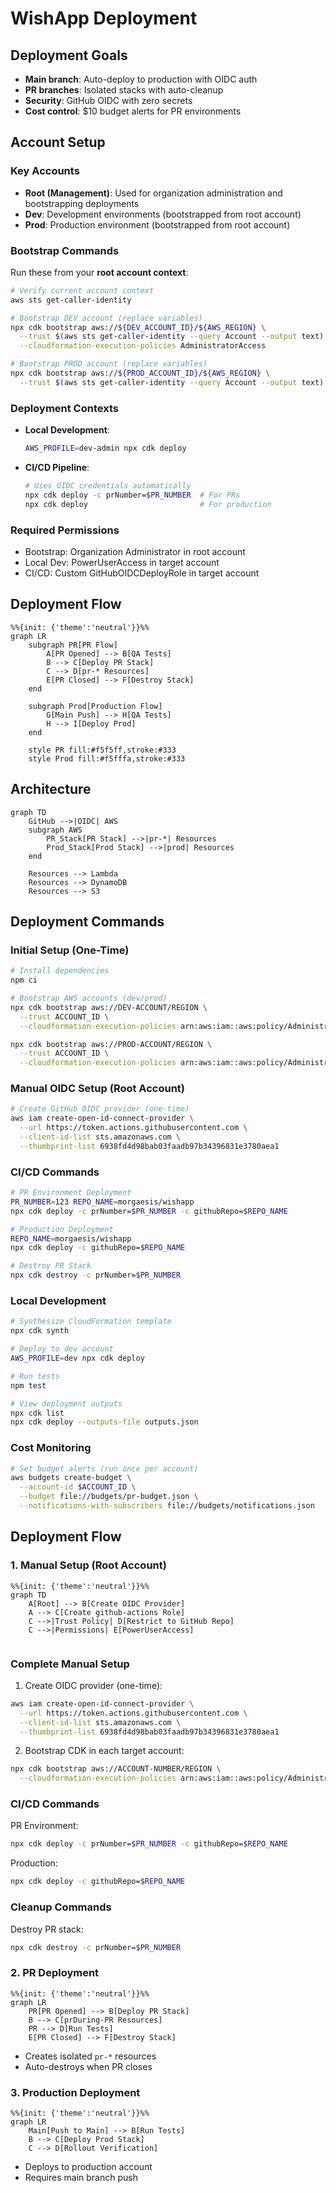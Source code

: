 # WishApp Deployment

## Deployment Goals
- **Main branch**: Auto-deploy to production with OIDC auth
- **PR branches**: Isolated stacks with auto-cleanup
- **Security**: GitHub OIDC with zero secrets
- **Cost control**: $10 budget alerts for PR environments

## Account Setup

### Key Accounts
- **Root (Management)**: Used for organization administration and bootstrapping deployments
- **Dev**: Development environments (bootstrapped from root account)
- **Prod**: Production environment (bootstrapped from root account)

### Bootstrap Commands
Run these from your **root account context**:
```bash
# Verify current account context
aws sts get-caller-identity

# Bootstrap DEV account (replace variables)
npx cdk bootstrap aws://${DEV_ACCOUNT_ID}/${AWS_REGION} \
  --trust $(aws sts get-caller-identity --query Account --output text) \
  --cloudformation-execution-policies AdministratorAccess

# Bootstrap PROD account (replace variables)
npx cdk bootstrap aws://${PROD_ACCOUNT_ID}/${AWS_REGION} \
  --trust $(aws sts get-caller-identity --query Account --output text)
```

### Deployment Contexts
- **Local Development**:
  ```bash
  AWS_PROFILE=dev-admin npx cdk deploy
  ```

- **CI/CD Pipeline**:
  ```bash
  # Uses OIDC credentials automatically
  npx cdk deploy -c prNumber=$PR_NUMBER  # For PRs
  npx cdk deploy                         # For production
  ```

### Required Permissions
- Bootstrap: Organization Administrator in root account
- Local Dev: PowerUserAccess in target account
- CI/CD: Custom GitHubOIDCDeployRole in target account

## Deployment Flow
```mermaid
%%{init: {'theme':'neutral'}}%%
graph LR
    subgraph PR[PR Flow]
        A[PR Opened] --> B[QA Tests]
        B --> C[Deploy PR Stack]
        C --> D[pr-* Resources]
        E[PR Closed] --> F[Destroy Stack]
    end
    
    subgraph Prod[Production Flow]
        G[Main Push] --> H[QA Tests]
        H --> I[Deploy Prod]
    end
    
    style PR fill:#f5f5ff,stroke:#333
    style Prod fill:#f5fffa,stroke:#333
```

## Architecture
```mermaid
graph TD
    GitHub -->|OIDC| AWS
    subgraph AWS
        PR_Stack[PR Stack] -->|pr-*| Resources
        Prod_Stack[Prod Stack] -->|prod| Resources
    end
    
    Resources --> Lambda
    Resources --> DynamoDB
    Resources --> S3
```

## Deployment Commands

### Initial Setup (One-Time)
```bash
# Install dependencies
npm ci

# Bootstrap AWS accounts (dev/prod)
npx cdk bootstrap aws://DEV-ACCOUNT/REGION \
  --trust ACCOUNT_ID \
  --cloudformation-execution-policies arn:aws:iam::aws:policy/AdministratorAccess

npx cdk bootstrap aws://PROD-ACCOUNT/REGION \
  --trust ACCOUNT_ID \
  --cloudformation-execution-policies arn:aws:iam::aws:policy/AdministratorAccess
```

### Manual OIDC Setup (Root Account)
```bash
# Create GitHub OIDC provider (one-time)
aws iam create-open-id-connect-provider \
  --url https://token.actions.githubusercontent.com \
  --client-id-list sts.amazonaws.com \
  --thumbprint-list 6938fd4d98bab03faadb97b34396831e3780aea1
```

### CI/CD Commands
```bash
# PR Environment Deployment
PR_NUMBER=123 REPO_NAME=morgaesis/wishapp
npx cdk deploy -c prNumber=$PR_NUMBER -c githubRepo=$REPO_NAME

# Production Deployment
REPO_NAME=morgaesis/wishapp
npx cdk deploy -c githubRepo=$REPO_NAME

# Destroy PR Stack
npx cdk destroy -c prNumber=$PR_NUMBER
```

### Local Development
```bash
# Synthesize CloudFormation template
npx cdk synth

# Deploy to dev account
AWS_PROFILE=dev npx cdk deploy

# Run tests
npm test

# View deployment outputs
npx cdk list
npx cdk deploy --outputs-file outputs.json
```

### Cost Monitoring
```bash
# Set budget alerts (run once per account)
aws budgets create-budget \
  --account-id $ACCOUNT_ID \
  --budget file://budgets/pr-budget.json \
  --notifications-with-subscribers file://budgets/notifications.json
```

## Deployment Flow

### 1. Manual Setup (Root Account)
```mermaid
%%{init: {'theme':'neutral'}}%%
graph TD
    A[Root] --> B[Create OIDC Provider]
    A --> C[Create github-actions Role]
    C -->|Trust Policy| D[Restrict to GitHub Repo]
    C -->|Permissions| E[PowerUserAccess]
    
``` 
### Complete Manual Setup
1. Create OIDC provider (one-time):
```bash
aws iam create-open-id-connect-provider \
  --url https://token.actions.githubusercontent.com \
  --client-id-list sts.amazonaws.com \
  --thumbprint-list 6938fd4d98bab03faadb97b34396831e3780aea1
```

2. Bootstrap CDK in each target account:
```bash
npx cdk bootstrap aws://ACCOUNT-NUMBER/REGION \
  --cloudformation-execution-policies arn:aws:iam::aws:policy/AdministratorAccess
```

### CI/CD Commands
PR Environment:
```bash
npx cdk deploy -c prNumber=$PR_NUMBER -c githubRepo=$REPO_NAME
```

Production:
```bash
npx cdk deploy -c githubRepo=$REPO_NAME
```

### Cleanup Commands
Destroy PR stack:
```bash
npx cdk destroy -c prNumber=$PR_NUMBER
```

### 2. PR Deployment
```mermaid
%%{init: {'theme':'neutral'}}%%
graph LR
    PR[PR Opened] --> B[Deploy PR Stack]
    B --> C[prDuring-PR Resources]
    PR --> D[Run Tests]
    E[PR Closed] --> F[Destroy Stack]
```
- Creates isolated `pr-*` resources
- Auto-destroys when PR closes

### 3. Production Deployment
```mermaid
%%{init: {'theme':'neutral'}}%%
graph LR
    Main[Push to Main] --> B[Run Tests]
    B --> C[Deploy Prod Stack]
    C --> D[Rollout Verification]
```
- Deploys to production account
- Requires main branch push
